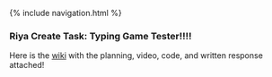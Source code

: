 {% include navigation.html %}
### Riya Create Task: Typing Game Tester!!!!
Here is the [wiki](https://github.com/sarayu-pr11/team-narks/wiki/Riya-Create-Task) with the planning, video, code, and written response attached!  

